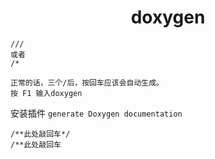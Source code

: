 <h1 align="center">doxygen</h1>




```
///
或者
/*

正常的话，三个/后，按回车应该会自动生成。
按 F1 输入doxygen
```



安装插件 `generate Doxygen documentation`

```
/**此处敲回车*/
/**此处敲回车
```





